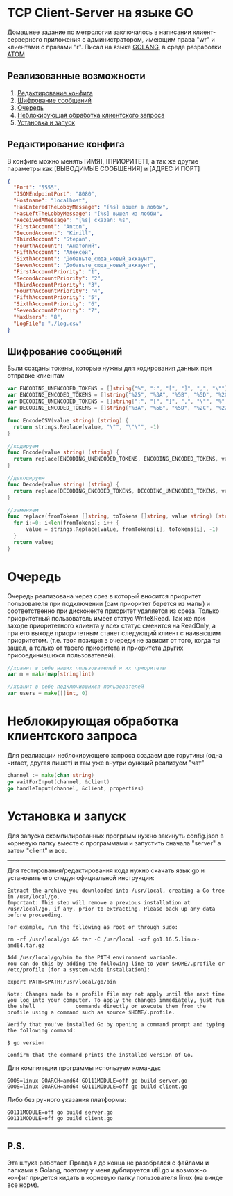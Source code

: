 # TCP Client-Server на языке GO
Домашнее задание по метрологии заключалось в написании клиент-серверного приложения с администратором, имеющим права "wr" и клиентами с правами "r". Писал на языке [GOLANG](https://golang.org/), в среде разработки [ATOM](https://atom.io/)

## Реализованные возможности

1. [Редактирование конфига](#Редактирование-конфига)
2. [Шифрование сообщений](#Шифрование-сообщений)
3. [Очередь](#Очередь)
4. [Неблокирующая обработка клиентского запроса](#неблокирующая-обработка-клиентского-запроса)
5. [Установка и запуск](#Установка-и-запуск)
    
## Редактирование конфига
В конфиге можно менять [ИМЯ], [ПРИОРИТЕТ], а так же другие параметры как [ВЫВОДИМЫЕ СООБЩЕНИЯ] и [АДРЕС И ПОРТ]
```JSON
{
  "Port": "5555",
  "JSONEndpointPort": "8080",
  "Hostname": "localhost",
  "HasEnteredTheLobbyMessage": "[%s] вошел в лобби",
  "HasLeftTheLobbyMessage": "[%s] вышел из лобби",
  "ReceivedAMessage": "[%s] сказал: %s",
  "FirstAccount": "Anton",
  "SecondAccount": "Kirill",
  "ThirdAccount": "Stepan",
  "FourthAccount": "Анатолий",
  "FifthAccount": "Алексей",
  "SixthAccount": "Добавьте_сюда_новый_аккаунт",
  "SevenAccount": "Добавьте_сюда_новый_аккаунт",
  "FirstAccountPriority": "1",
  "SecondAccountPriority": "2",
  "ThirdAccountPriority": "3",
  "FourthAccountPriority": "4",
  "FifthAccountPriority": "5",
  "SixthAccountPriority": "6",
  "SevenAccountPriority": "7",
  "MaxUsers": "8",
  "LogFile": "./log.csv"
}

```

## Шифрование сообщений

Были созданы токены, которые нужны для кодирования данных при отправке клиентам
```GO
var ENCODING_UNENCODED_TOKENS = []string{"%", ":", "[", "]", ",", "\""}
var ENCODING_ENCODED_TOKENS = []string{"%25", "%3A", "%5B", "%5D", "%2C", "%22"}
var DECODING_UNENCODED_TOKENS = []string{":", "[", "]", ",", "\"", "%"}
var DECODING_ENCODED_TOKENS = []string{"%3A", "%5B", "%5D", "%2C", "%22", "%25"}

func EncodeCSV(value string) (string) {
  return strings.Replace(value, "\"", "\"\"", -1)
}

//кодируем
func Encode(value string) (string) {
  return replace(ENCODING_UNENCODED_TOKENS, ENCODING_ENCODED_TOKENS, value)
}

//декодируем
func Decode(value string) (string) {
  return replace(DECODING_ENCODED_TOKENS, DECODING_UNENCODED_TOKENS, value)
}

//заменяем
func replace(fromTokens []string, toTokens []string, value string) (string) {
  for i:=0; i<len(fromTokens); i++ {
      value = strings.Replace(value, fromTokens[i], toTokens[i], -1)
  }
  return value;
}
```

# Очередь
Очередь реализована через срез в который вносится приоритет пользователя при подключении (сам приоритет берется из мапы) и соответственно при дисконекте приоритет удаляется из среза. Только приоритетный пользователь имеет статус Write&Read. Так же при заходе приоритетного клиента у всех статус сменится на ReadOnly, а при его выходе приоритетным станет следующий клиент с наивысшим приоритетом. (т.е. твоя позиция в очереди не зависит от того, когда ты зашел, а только от твоего приоритета и приоритета других присоединившихся пользователей).
```GO
//хранит в себе наших пользователей и их приоритеты
var m = make(map[string]int)

//хранит в себе подключившихся пользователей
var users = make([]int, 0)
```
# Неблокирующая обработка клиентского запроса
Для реализации неблокирующего запроса создаем две горутины (одна читает, другая пишет) и там уже внутри функций реализуем "чат"
```GO
channel := make(chan string)
go waitForInput(channel, &client)
go handleInput(channel, &client, properties)
```
# Установка и запуск
Для запуска скомпилированных программ нужно закинуть config.json в корневую папку вместе с программами и запустить сначала "server" а затем "client" и все.
____
Для тестирования/редактирования кода нужно скачать язык go и установить его следуя официальной инструкции:

    Extract the archive you downloaded into /usr/local, creating a Go tree in /usr/local/go.
    Important: This step will remove a previous installation at /usr/local/go, if any, prior to extracting. Please back up any data before proceeding.

    For example, run the following as root or through sudo:

    rm -rf /usr/local/go && tar -C /usr/local -xzf go1.16.5.linux-amd64.tar.gz

    Add /usr/local/go/bin to the PATH environment variable.
    You can do this by adding the following line to your $HOME/.profile or /etc/profile (for a system-wide installation):

    export PATH=$PATH:/usr/local/go/bin

    Note: Changes made to a profile file may not apply until the next time you log into your computer. To apply the changes immediately, just run the shell             commands directly or execute them from the profile using a command such as source $HOME/.profile.

    Verify that you've installed Go by opening a command prompt and typing the following command:

    $ go version

    Confirm that the command prints the installed version of Go.
    
Для компиляции программы используем команды: 
```
GOOS=linux GOARCH=amd64 GO111MODULE=off go build server.go
GOOS=linux GOARCH=amd64 GO111MODULE=off go build client.go
```
Либо без ручного указания платформы: 
```
GO111MODULE=off go build server.go
GO111MODULE=off go build client.go
```
____
## P.S.
Эта штука работает. Правда я до конца не разобрался с файлами и папками в Golang, поэтому у меня дублируется util.go и возможно конфиг придется кидать в корневую папку пользователя linux (на винде все норм).
